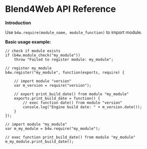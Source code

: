 Blend4Web API Reference
=======================

**Introduction**

Use `b4w.require(module_name, module_function)` to import module.

**Basic usage example:**

    // check if module exists
    if (b4w.module_check("my_module"))
        throw "Failed to register module: my_module";
    
    // register my_module
    b4w.register("my_module", function(exports, require) {
        
        // import module "version"
        var m_version = require("version");
        
        // export print_build_date() from module "my_module"
        exports.print_build_date = function() {
            // exec function date() from module "version"
            console.log("Engine build date: " + m_version.date());
        }
    });
    
    // import module "my_module"
    var m_my_module = b4w.require("my_module");
    
    // exec function print_build_date() from module "my_module"
    m_my_module.print_build_date();
